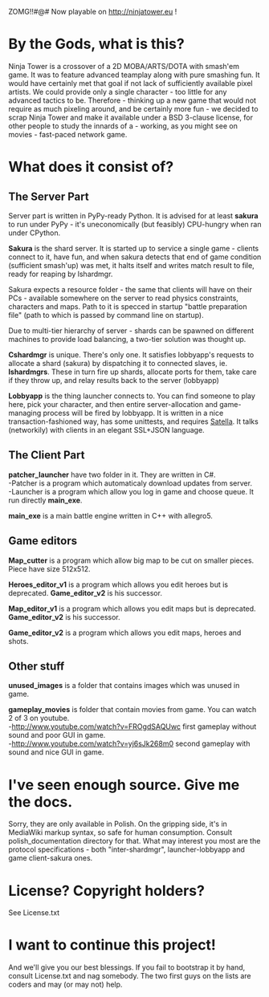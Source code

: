 ZOMG!!#@# Now playable on http://ninjatower.eu !

# By the Gods, what is this?

Ninja Tower is a crossover of a 2D MOBA/ARTS/DOTA with smash'em game. It was to feature advanced teamplay along with pure smashing fun. It would have certainly met that goal if not lack of sufficiently available pixel artists. We could provide only a single character - too little for any advanced tactics to be. Therefore - thinking up a new game that would not require as much pixeling around, and be certainly more fun - we decided to scrap Ninja Tower and make it available under a BSD 3-clause license, for other people to study the innards of a - working, as you might see on movies - fast-paced network game.

# What does it consist of?

## The Server Part

Server part is written in PyPy-ready Python. It is advised for at least **sakura** to run under PyPy - it's uneconomically (but feasibly) CPU-hungry when ran under CPython.

**Sakura** is the shard server. It is started up to service a single game - clients connect to it, have fun, and when sakura detects that end of game condition (sufficient smash'up) was met, it halts itself and writes match result to file, ready for reaping by lshardmgr.

Sakura expects a resource folder - the same that clients will have on their PCs - available somewhere on the server to read physics constraints, characters and maps. Path to it is specced in startup "battle preparation file" (path to which is passed by command line on startup).

Due to multi-tier hierarchy of server - shards can be spawned on different machines to provide load balancing, a two-tier solution was thought up.

**Cshardmgr** is unique. There's only one. It satisfies lobbyapp's requests to allocate a shard (sakura) by dispatching it to connected slaves, ie. **lshardmgrs**. These in turn fire up shards, allocate ports for them, take care if they throw up, and relay results back to the server (lobbyapp)

**Lobbyapp** is the thing launcher connects to. You can find someone to play here, pick your character, and then entire server-allocation and game-managing process will be fired by lobbyapp. It is written in a nice transaction-fashioned way, has some unittests, and requires [Satella](https://github.com/henrietta/satella). It talks (networkily) with clients in an elegant SSL+JSON language.

## The Client Part

**patcher_launcher** have two folder in it. They are written in C#.<br>
    -Patcher is a program which automaticaly download updates from server.<br>
    -Launcher is a program which allow you log in game and choose queue. It run directly **main_exe**.<br>

**main_exe** is a main battle engine written in C++ with allegro5.

## Game editors

**Map_cutter** is a program which allow big map to be cut on smaller pieces. Piece have size 512x512.

**Heroes_editor_v1** is a program which allows you edit heroes but is deprecated. **Game_editor_v2** is his successor.

**Map_editor_v1** is a program which allows you edit maps but is deprecated. **Game_editor_v2** is his successor.

**Game_editor_v2** is a program which allows you edit maps, heroes and shots.

## Other stuff

**unused_images** is a folder that contains images which was unused in game.

**gameplay_movies** is folder that contain movies from game. You can watch 2 of 3 on youtube.<br>
    -http://www.youtube.com/watch?v=FROgdSAQUwc first gameplay without sound and poor GUI in game.<br>
    -http://www.youtube.com/watch?v=yj6sJk268m0 second gameplay with sound and nice GUI in game.

# I've seen enough source. Give me the docs.

Sorry, they are only available in Polish. On the gripping side, it's in MediaWiki markup syntax, so safe for human consumption. Consult polish_documentation directory for that. What may interest you most are the protocol specifications - both "inter-shardmgr", launcher-lobbyapp and game client-sakura ones.

# License? Copyright holders?

See License.txt

# I want to continue this project!

And we'll give you our best blessings. If you fail to bootstrap it by hand, consult License.txt and nag somebody. The two first guys on the lists are coders and may (or may not) help.

